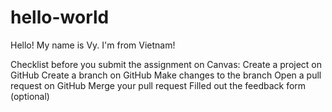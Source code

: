 # hello-world

Hello! My name is Vy. I'm from Vietnam!

Checklist before you submit the assignment on Canvas:
 Create a project on GitHub
 Create a branch on GitHub
 Make changes to the branch
 Open a pull request on GitHub
 Merge your pull request
 Filled out the feedback form (optional)

